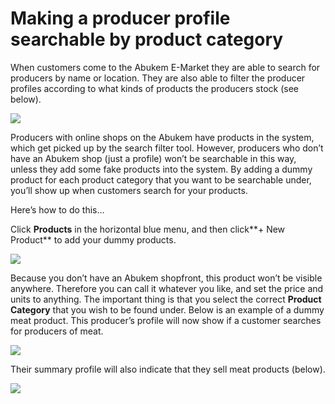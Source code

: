 # Making a producer profile searchable by product category

When customers come to the Abukem E-Market they are able to search for producers by name or location. They are also able to filter the producer profiles according to what kinds of products the producers stock \(see below\).

![](https://openfoodnetwork.org/wp-content/uploads/2015/08/Filter-by-product.png)

Producers with online shops on the Abukem have products in the system, which get picked up by the search filter tool. However, producers who don’t have an Abukem shop \(just a profile\) won’t be searchable in this way, unless they add some fake products into the system. By adding a dummy product for each product category that you want to be searchable under, you’ll show up when customers search for your products.

Here’s how to do this…

Click **Products** in the horizontal blue menu, and then click**+ New Product** to add your dummy products.

![](https://openfoodnetwork.org/wp-content/uploads/2015/08/Access-new-product.png)

Because you don’t have an Abukem shopfront, this product won’t be visible anywhere. Therefore you can call it whatever you like, and set the price and units to anything. The important thing is that you select the correct **Product Category** that you wish to be found under. Below is an example of a dummy meat product. This producer’s profile will now show if a customer searches for producers of meat.

![](https://openfoodnetwork.org/wp-content/uploads/2015/08/Dummy-meat-product.png)

Their summary profile will also indicate that they sell meat products \(below\).

![](https://openfoodnetwork.org/wp-content/uploads/2015/08/Meat.png)



